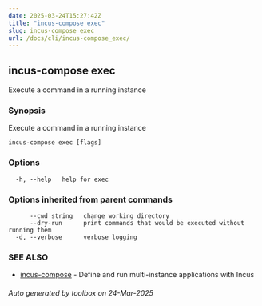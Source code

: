 ```yaml
---
date: 2025-03-24T15:27:42Z
title: "incus-compose exec"
slug: incus-compose_exec
url: /docs/cli/incus-compose_exec/
---
```

## incus-compose exec

Execute a command in a running instance

### Synopsis

Execute a command in a running instance

```
incus-compose exec [flags]
```

### Options

```
  -h, --help   help for exec
```

### Options inherited from parent commands

```
      --cwd string   change working directory
      --dry-run      print commands that would be executed without running them
  -d, --verbose      verbose logging
```

### SEE ALSO

* [incus-compose](incus-compose/docs/cli/incus-compose/)	 - Define and run multi-instance applications with Incus

###### Auto generated by toolbox on 24-Mar-2025
